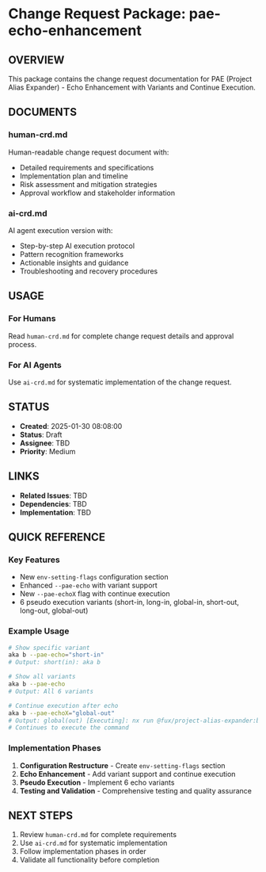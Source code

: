 # Change Request Package: pae-echo-enhancement

## **OVERVIEW**

This package contains the change request documentation for PAE (Project Alias Expander) - Echo Enhancement with Variants and Continue Execution.

## **DOCUMENTS**

### **human-crd.md**

Human-readable change request document with:

- Detailed requirements and specifications
- Implementation plan and timeline
- Risk assessment and mitigation strategies
- Approval workflow and stakeholder information

### **ai-crd.md**

AI agent execution version with:

- Step-by-step AI execution protocol
- Pattern recognition frameworks
- Actionable insights and guidance
- Troubleshooting and recovery procedures

## **USAGE**

### **For Humans**

Read `human-crd.md` for complete change request details and approval process.

### **For AI Agents**

Use `ai-crd.md` for systematic implementation of the change request.

## **STATUS**

- **Created**: 2025-01-30 08:08:00
- **Status**: Draft
- **Assignee**: TBD
- **Priority**: Medium

## **LINKS**

- **Related Issues**: TBD
- **Dependencies**: TBD
- **Implementation**: TBD

## **QUICK REFERENCE**

### **Key Features**

- New `env-setting-flags` configuration section
- Enhanced `--pae-echo` with variant support
- New `--pae-echoX` flag with continue execution
- 6 pseudo execution variants (short-in, long-in, global-in, short-out, long-out, global-out)

### **Example Usage**

```bash
# Show specific variant
aka b --pae-echo="short-in"
# Output: short(in): aka b

# Show all variants
aka b --pae-echo
# Output: All 6 variants

# Continue execution after echo
aka b --pae-echoX="global-out"
# Output: global(out) [Executing]: nx run @fux/project-alias-expander:build
# Continues to execute the command
```

### **Implementation Phases**

1. **Configuration Restructure** - Create `env-setting-flags` section
2. **Echo Enhancement** - Add variant support and continue execution
3. **Pseudo Execution** - Implement 6 echo variants
4. **Testing and Validation** - Comprehensive testing and quality assurance

## **NEXT STEPS**

1. Review `human-crd.md` for complete requirements
2. Use `ai-crd.md` for systematic implementation
3. Follow implementation phases in order
4. Validate all functionality before completion
